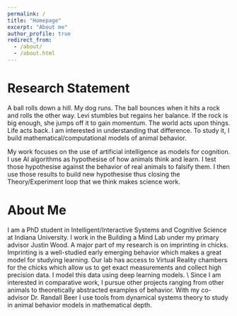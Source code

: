 ```yaml
---
permalink: /
title: "Homepage"
excerpt: "About me"
author_profile: true
redirect_from: 
  - /about/
  - /about.html
---
```

Research Statement
==========================
A ball rolls down a hill. My dog runs. The ball bounces when it 
hits a rock and rolls the 
other way. Levi stumbles but regains her balance. 
If the rock is big enough, she jumps off it to gain momentum.
The world acts upon things. 
Life acts back.
I am 
interested in understanding that difference. To study it, I build 
mathematical/computational models of animal behavior. 

My work focuses on the use of artificial intelligence as models for cognition. I use AI 
algorithms as hypothesise of how animals think and learn. 
I test those hypothesise against the behavior of real animals to falsify them. I then use 
those results to build new hypothesise thus closing the Theory/Experiment loop
that we think makes science work.

About Me
=========
I am a PhD student in Intelligent/Interactive Systems and Cognitive Science at Indiana University. 
I work in the Building a Mind Lab under my primary advisor Justin Wood. A major part of my research is 
on imprinting in chicks. Imprinting is a well-studied early emerging behavior which makes a great model
for studying learning. Our lab has access to Virtual Reality chambers for the chicks which allow us to get
exact measurements and collect high precision data. I model this data using deep learning models.
\\
Since I am interested in comparative work, I pursue other projects
ranging from other animals to theoretically abstracted examples of behavior. With my co-advisor Dr.
Randall Beer I use tools from dynamical systems theory to study in animal behavior models in mathematical depth.

